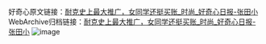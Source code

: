 好奇心原文链接：[耐克史上最大推广，女同学还挺买账_时尚_好奇心日报-张田小](https://www.qdaily.com/articles/8510.html)
WebArchive归档链接：[耐克史上最大推广，女同学还挺买账_时尚_好奇心日报-张田小](http://web.archive.org/web/20190623153002/https://www.qdaily.com/articles/8510.html)
![image](http://ww3.sinaimg.cn/large/007d5XDpgy1g3vdenyc75j30u04mib29)